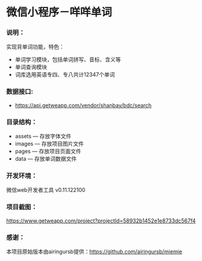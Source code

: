 # 微信小程序－咩咩单词

### 说明：

实现背单词功能，特色：
- 单词学习模块，包括单词拼写、音标、含义等
- 单词查询模块
- 词库选用英语专四、专八共计12347个单词

### 数据接口:

- https://api.getweapp.com/vendor/shanbay/bdc/search

### 目录结构：

- assets — 存放字体文件
- images — 存放项目图片文件
- pages — 存放项目页面文件
- data — 存放单词数据文件

### 开发环境：

微信web开发者工具 v0.11.122100

### 项目截图：

https://www.getweapp.com/project?projectId=58932b1452e1e8733dc567f4

### 感谢：

本项目原始版本由airingursb提供：https://github.com/airingursb/miemie
